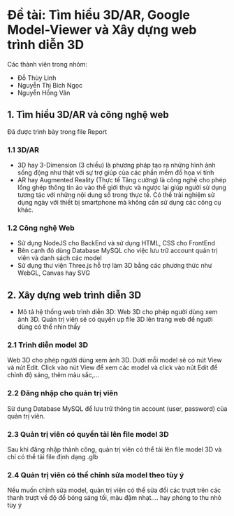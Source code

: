 # Đề tài: Tìm hiểu 3D/AR, Google Model-Viewer và Xây dựng web trình diễn 3D

Các thành viên trong nhóm:
- Đỗ Thùy Linh
- Nguyễn Thị Bích Ngọc
- Nguyễn Hồng Vân

## 1. Tìm hiểu 3D/AR và công nghệ web
Đã được trình bày trong file Report

### 1.1 3D/AR
-	3D hay 3-Dimension (3 chiều) là phương pháp tạo ra những hình ảnh sống động như thật với sự trợ giúp của các phần mềm đồ họa vi tính
-	AR hay Augmented Reality (Thực tế Tăng cường) là công nghệ cho phép lồng ghép thông tin ảo vào thế giới thực và ngược lại giúp người sử dụng tương tác với những nội dung số trong thực tế. Có thể trải nghiệm sử dụng ngày với thiết bị smartphone mà không cần sử dụng các công cụ khác.

### 1.2 Công nghệ Web
- Sử dụng NodeJS cho BackEnd và sử dụng HTML, CSS cho FrontEnd
- Bên cạnh đó dùng Database MySQL cho việc lưu trữ account quản trị viên và danh sách các model 
- Sử dụng thư viện Three.js hỗ trợ làm 3D bằng các phương thức như WebGL, Canvas hay SVG
## 2. Xây dựng web trình diễn 3D
- Mô tả hệ thống web trình diễn 3D: Web 3D cho phép người dùng xem ảnh 3D. Quản trị viên sẽ có quyền up file 3D lên trang web để người dùng có thể nhìn thấy
### 2.1 Trình diễn model 3D
Web 3D cho phép người dùng xem ảnh 3D. Dưới mỗi model sẽ có nút View và nút Edit. Click vào nút View để xem các model và click vào nút Edit để chỉnh độ sáng, thêm màu sắc,...

### 2.2 Đăng nhập cho quản trị viên
Sử dụng Database MySQL để lưu trữ thông tin account (user, password) của quản trị viên.

### 2.3 Quản trị viên có quyền tải lên file model 3D
Sau khi đăng nhập thành công, quản trị viên có thể tải lên file model 3D và chỉ có thể tải file định dạng .glb
### 2.4 Quản trị viên có thể chỉnh sửa model theo tùy ý
Nếu muốn chỉnh sửa model, quản trị viên có thể sửa đổi các trượt trên các thanh trượt về độ đổ bóng sáng tối, màu đậm nhạt.... hay phóng to thu nhỏ tùy ý
